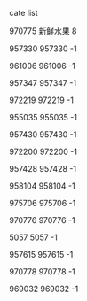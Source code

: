 cate list

970775 新鲜水果 8

957330 957330 -1

961006 961006 -1

957347 957347 -1

972219 972219 -1

955035 955035 -1

957430 957430 -1

972200 972200 -1

957428 957428 -1

958104 958104 -1

975706 975706 -1

970776 970776 -1

5057 5057 -1

957615 957615 -1

970778 970778 -1

969032 969032 -1

